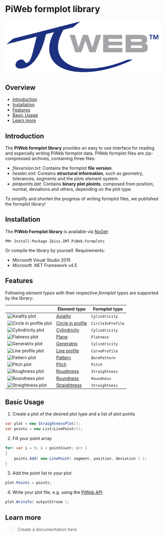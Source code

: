 [logo]: gfx/Logo.png "PiWeb Logo"
[axiality]: gfx/32px/AxialityplotElement.png "Axiality plot"
[pattern]: gfx/32px/BorepatternplotElement.png "Pattern plot"
[roundness]: gfx/32px/CircleplotElement.png "Roundness plot"
[circleinprofile]: gfx/32px/CircleprofileplotElement.png "Circle in profile plot"
[lineprofile]:gfx/32px/CurveplotElement.png "Line profile plot"
[cylindricity]: gfx/32px/CylinderplotElement.png "Cylindricity plot"
[straightness]: gfx/32px/LineplotElement.png "Straightness plot"
[pitch]: gfx/32px/PitchplotElement.png "Pitch plot"
[flatness]: gfx/32px/PlaneplotElement.png "Flatness plot"
[roughness]: gfx/32px/RoughnessplotElement.png "Roughness plot"
[generatrix]: gfx/32px/SurfaceLineplotElement.png "Generatrix plot"


PiWeb formplot library
=========

![alt text][logo]


## Overview

- [Introduction](#introduction)
- [Installation](#installation)
- [Features](#features)
- [Basic Usage](#basic-usage)
- [Learn more](#learn-more)

## Introduction

The **PiWeb formplot library** provides an easy to use interface for reading and especially writing PiWeb formplot data. PiWeb formplot files are zip-compressed archives, containing three files:

* *fileversion.txt*: Contains the formplot **file version**.
* *header.xml*: Contains **structural information**, such as geometry, tolerances, segments and the plots element system.
* *plotpoints.dat*: Contains **binary plot ploints**, composed from position, normal, deviations and others, depending on the plot type.

To simplify and shorten the progress of writing formplot files, we published the formplot library!


## Installation

The **PiWeb Formplot library** is available via [NuGet](https://www.nuget.org/packages/Zeiss.IMT.PiWeb.Formplots/):

```
PM> Install-Package Zeiss.IMT.PiWeb.Formplots
```
Or compile the library by yourself. Requirements:

* Microsoft Visual Studio 2015
* Microsoft .NET Framework v4.5

## Features

Following _element types_ with their respective _formplot types_ are supported by the library:



|  |Element type | Formplot type |
|---|------------- |-------------|
| ![][axiality]| [Axiality](Plots/Axiality.md) | `Cylindricity` |
| ![][circleinprofile]| [Circle in profile](Plots/CircleInProfile.md) | `CircleInProfile` |  
| ![][cylindricity]| [Cylindricity](Plots/Cylindricity.md) |  `Cylindricity` |
| ![][flatness]| [Plane](/Plots/Plane.md) |  `Flatness` |
| ![][generatrix]| [Generatrix](Plots/Generatrix.md) |  `Cylindricity` |
| ![][lineprofile]| [Line profile](Plots/LineProfile.md) |  `CurveProfile` |
| ![][pattern]| [Pattern](Plots/Pattern.md) |  `BorePattern` |
| ![][pitch]| [Pitch](Plots/Pitch.md) |  `Pitch` |
| ![][roughness]| [Roughness](Plots/Line.md) |  `Straightness` |
| ![][roundness]| [Roundness](Plots/Circle.md) |  `Roundness` |
| ![][straightness]| [Straightness](Plots/Line.md) |  `Straightness` |

## Basic Usage

1. Create a plot of the desired plot type and a list of plot points
```csharp
var plot = new StraightnessPlot();
var points = new List<LinePoint>();
```
2. Fill your point array
```csharp
for( var i = 0; i < pointCount; i++ )
{
	points.Add( new LinePoint( segment, position, deviation ) );
}
```
3. Add the point list to your plot
```csharp
plot.Points = points;
```
4. Write your plot file, e.g. using the [PiWeb API](https://github.com/ZEISS-PiWeb/PiWeb-Api)
```csharp
plot.WriteTo( outputStream );
```

## Learn more

>Create a documentation here
